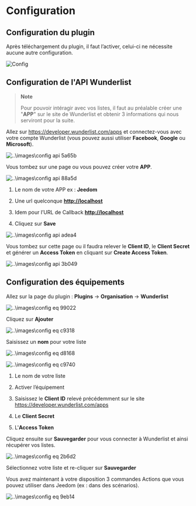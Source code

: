 # Configuration

## Configuration du plugin

Après téléchargement du plugin, il faut l’activer, celui-ci ne nécessite aucune autre configuration.

![Config](../images/doc_config.png)

## Configuration de l'API Wunderlist

> **Note**
>
> Pour pouvoir intéragir avec vos listes, il faut au préalable créer une
> "**APP**" sur le site de Wunderlist et obtenir 3 informations qui nous
> serviront pour la suite.

Allez sur <https://developer.wunderlist.com/apps> et connectez-vous avec
votre compte Wunderlist (vous pouvez aussi utiliser **Facebook**,
**Google** ou **Microsoft**).

![..\\images\\config api 5a65b](../images/config-api-5a65b.png)

Vous tombez sur une page ou vous pouvez créer votre **APP**.

![..\\images\\config api 88a5d](../images/config-api-88a5d.png)

1. Le nom de votre APP ex : **Jeedom**

2. Une url quelconque **<http://localhost>**

3. Idem pour l’URL de Callback **<http://localhost>**

4. Cliquez sur **Save**

![..\\images\\config api adea4](../images/config-api-adea4.png)

Vous tombez sur cette page ou il faudra relever le **Client ID**, le
**Client Secret** et générer un **Access Token** en cliquant sur
**Create Access Token**.

![..\\images\\config api 3b049](../images/config-api-3b049.png)

## Configuration des équipements

Allez sur la page du plugin : **Plugins** → **Organisation** →
**Wunderlist**

![..\\images\\config eq 99022](../images/config-eq-99022.png)

Cliquez sur **Ajouter**

![..\\images\\config eq c9318](../images/config-eq-c9318.png)

Saisissez un **nom** pour votre liste

![..\\images\\config eq d8168](../images/config-eq-d8168.png)

![..\\images\\config eq c9740](../images/config-eq-c9740.png)

1. Le nom de votre liste

2. Activer l’équipement

3. Saisissez le **Client ID** relevé précédemment sur le site
    <https://developer.wunderlist.com/apps>

4. Le **Client Secret**

5. L'**Access Token**

Cliquez ensuite sur **Sauvegarder** pour vous connecter à Wunderlist et
ainsi récupérer vos listes.

![..\\images\\config eq 2b6d2](../images/config-eq-2b6d2.png)

Sélectionnez votre liste et re-cliquer sur **Sauvegarder**

Vous avez maintenant à votre disposition 3 commandes Actions que vous
pouvez utiliser dans Jeedom (ex : dans des scénarios).

![..\\images\\config eq 9eb14](../images/config-eq-9eb14.png)